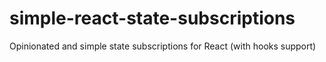 # simple-react-state-subscriptions
Opinionated and simple state subscriptions for React (with hooks support)
